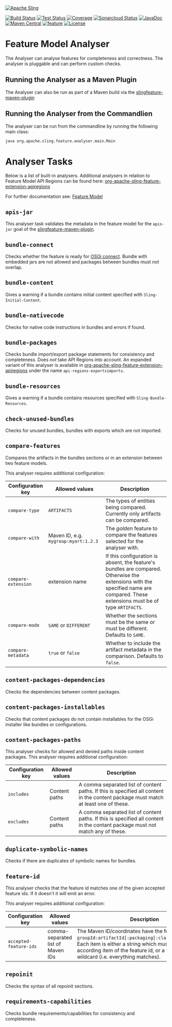 [![Apache Sling](https://sling.apache.org/res/logos/sling.png)](https://sling.apache.org)

&#32;[![Build Status](https://ci-builds.apache.org/job/Sling/job/modules/job/sling-org-apache-sling-feature-analyser/job/master/badge/icon)](https://ci-builds.apache.org/job/Sling/job/modules/job/sling-org-apache-sling-feature-analyser/job/master/)&#32;[![Test Status](https://img.shields.io/jenkins/tests.svg?jobUrl=https://ci-builds.apache.org/job/Sling/job/modules/job/sling-org-apache-sling-feature-analyser/job/master/)](https://ci-builds.apache.org/job/Sling/job/modules/job/sling-org-apache-sling-feature-analyser/job/master/test/?width=800&height=600)&#32;[![Coverage](https://sonarcloud.io/api/project_badges/measure?project=apache_sling-org-apache-sling-feature-analyser&metric=coverage)](https://sonarcloud.io/dashboard?id=apache_sling-org-apache-sling-feature-analyser)&#32;[![Sonarcloud Status](https://sonarcloud.io/api/project_badges/measure?project=apache_sling-org-apache-sling-feature-analyser&metric=alert_status)](https://sonarcloud.io/dashboard?id=apache_sling-org-apache-sling-feature-analyser)&#32;[![JavaDoc](https://www.javadoc.io/badge/org.apache.sling/org.apache.sling.feature.analyser.svg)](https://www.javadoc.io/doc/org.apache.sling/org-apache-sling-feature-analyser)&#32;[![Maven Central](https://maven-badges.herokuapp.com/maven-central/org.apache.sling/org.apache.sling.feature.analyser/badge.svg)](https://search.maven.org/#search%7Cga%7C1%7Cg%3A%22org.apache.sling%22%20a%3A%22org.apache.sling.feature.analyser%22)&#32;[![feature](https://sling.apache.org/badges/group-feature.svg)](https://github.com/apache/sling-aggregator/blob/master/docs/group/feature.md) [![License](https://img.shields.io/badge/License-Apache%202.0-blue.svg)](https://www.apache.org/licenses/LICENSE-2.0)

# Feature Model Analyser

The Analyser can analyse features for completeness and correctness. The analyser is pluggable and can perform custom checks.

## Running the Analyser as a Maven Plugin

The Analyser can also be run as part of a Maven build via the [slingfeature-maven-plugin](https://github.com/apache/sling-slingfeature-maven-plugin)

## Running the Analyser from the Commandlien

The analyser can be run from the commandline by running the following main class:

```bash
java org.apache.sling.feature.analyser.main.Main
```

# Analyser Tasks

Below is a list of built-in analysers. Additional analysers in relation to Feature Model API Regions can be found here: [org-apache-sling-feature-extension-apiregions](https://github.com/apache/sling-org-apache-sling-feature-extension-apiregions)

For further documentation see: [Feature Model](https://github.com/apache/sling-org-apache-sling-feature/blob/master/readme.md)

## `apis-jar`

This analyser task validates the metadata in the feature model for the `apis-jar` goal of the [slingfeature-maven-plugin](https://github.com/apache/sling-slingfeature-maven-plugin).

## `bundle-connect`

Checks whether the feature is ready for [OSGi connect](http://docs.osgi.org/specification/osgi.core/8.0.0/framework.connect.html). Bundle with embedded jars are not allowed and packages between bundles must not overlap.

## `bundle-content`

Gives a warning if a bundle contains initial content specified with `Sling-Initial-Content`.

## `bundle-nativecode`

Checks for native code instructions in bundles and errors if found.

## `bundle-packages`

Checks bundle import/export package statements for consistency and completeness. Does _not_ take API Regions into account. An expanded variant of this analyser is available in [org-apache-sling-feature-extension-apiregions](https://github.com/apache/sling-org-apache-sling-feature-extension-apiregions) under the name `api-regions-exportsimports`.

## `bundle-resources`

Gives a warning if a bundle contains resources specified with `Sling-Bundle-Resources`.

## `check-unused-bundles`

Checks for unused bundles, bundles with exports which are not imported.

## `compare-features`

Compares the artifacts in the bundles sections or in an extension between two feature models.

This analyser requires additional configuration:

 Configuration key | Allowed values | Description
 ----- | ----- | -----
`compare-type` | `ARTIFACTS` | The types of entities being compared. Currently only artifacts can be compared.
`compare-with` | Maven ID, e.g. `mygroup:myart:1.2.3` | The _golden_ feature to compare the features selected for the analyser with.
`compare-extension` | extension name | If this configuration is absent, the feature's bundles are compared. Otherwise the extensions with the specified name are compared. These extensions must be of type `ARTIFACTS`.
`compare-mode` | `SAME` or `DIFFERENT` | Whether the sections must be the same or must be different. Defaults to `SAME`.
`compare-metadata` | `true` or `false` | Whether to include the artifact metadata in the comparison. Defaults to `false`.

## `content-packages-dependencies`

Checks the dependencies between content packages.

## `content-packages-installables`

Checks that content packages do not contain installables for the OSGi installer like bundles or configurations.

## `content-packages-paths`

This analyser checks for allowed and denied paths inside content packages. This analyser requires additional configuration:

 Configuration key | Allowed values | Description
 ----- | ----- | -----
`includes` | Content paths | A comma separated list of content paths. If this is specified all content in the content package must match at least one of these.
`excludes` | Content paths | A comma separated list of content paths. If this is specified all content in the contant package must not match any of these.

## `duplicate-symbolic-names`

Checks if there are duplicates of symbolic names for bundles.

## `feature-id`

This analyser checks that the feature id matches one of the given accepted feature ids. If it doesn't it will emit an error.

This analyser requires additional configuration:

 Configuration key | Allowed values | Description
 ----- | ----- | -----
`accepted-feature-ids` | comma-separated list of Maven IDs | The Maven ID/coordinates have the format `groupId:artifactId[:packaging[:classifier]]:version`. Each item is either a string which must be equal to the according item of the feature id, or a `*` which acts as wildcard (i.e. everything matches).

## `repoinit`

Checks the syntax of all repoinit sections.

## `requirements-capabilities`

Checks bundle requirements/capabilities for consistency and completeness.
